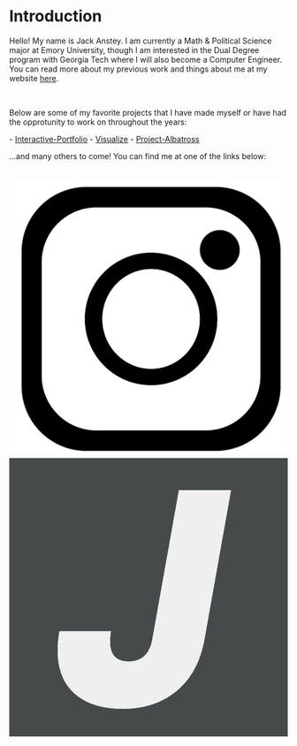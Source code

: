 <h1>Introduction</h1>

<p>Hello! My name is Jack Anstey. I am currently a Math & Political Science major at Emory University, though I am interested in the Dual Degree program with Georgia Tech where I will also become a Computer Engineer. You can read more about my previous work and things about me at my website <a href = "https://jackanstey.com/">here</a>.</p>
<br>
<p>Below are some of my favorite projects that I have made myself or have had the opprotunity to work on throughout the years:</p>
 - <a href = "https://github.com/Jack-Anstey/Interactive-Portfolio">Interactive-Portfolio</a>
 - <a href = "https://github.com/Jack-Anstey/Visualize">Visualize</a>
 - <a href = "https://github.com/Jack-Anstey/Project-Albatross">Project-Albatross</a>
<p>...and many others to come! You can find me at one of the links below:</p>
<br>
<a href = "https://www.instagram.com/jack.anstey/"><img src = "assets/ig.png"></a>
<a href = "https://jackanstey.com/"><img src = "assets/website.png"></a>